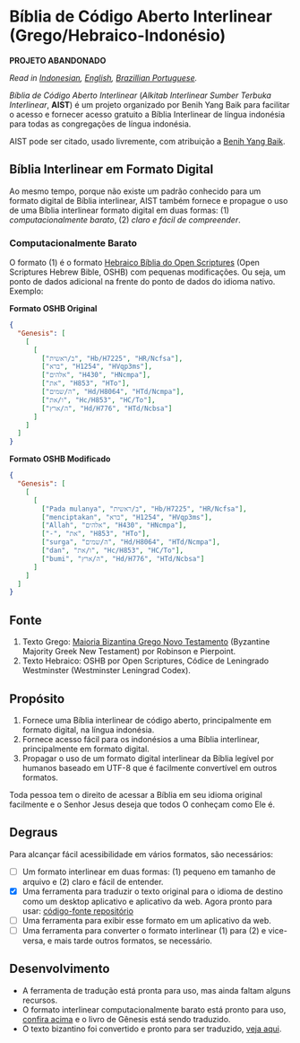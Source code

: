 # **Bíblia de Código Aberto Interlinear (Grego/Hebraico-Indonésio)**

**PROJETO ABANDONADO**

_Read in [Indonesian](https://github.com/benihyangbaik/asti#readme), [English](https://github.com/benihyangbaik/asti/blob/main/README.en.md), [Brazillian Portuguese](https://github.com/benihyangbaik/asti/blob/main/README.ptbr.md)._

_Bíblia de Código Aberto Interlinear_ (_Alkitab Interlinear Sumber Terbuka
Interlinear_, **AIST**) é um projeto organizado por Benih Yang Baik para
facilitar o acesso e fornecer acesso gratuito a Bíblia Interlinear de língua
indonésia para todas as congregações de língua indonésia.

AIST pode ser citado, usado livremente, com atribuição a [Benih Yang
Baik](https://benihyangbaik.com).

## **Bíblia Interlinear em Formato Digital**

Ao mesmo tempo, porque não existe um padrão conhecido para um formato digital de
Bíblia interlinear, AIST também fornece e propague o uso de uma Bíblia interlinear
formato digital em duas formas: (1) _computacionalmente barato_, (2) _claro e fácil de
compreender_.

### **Computacionalmente Barato**

O formato (1) é o formato [Hebraico Bíblia do Open
Scriptures](https://github.com/openscriptures/morphhb) (Open Scriptures Hebrew
Bible, OSHB) com pequenas modificações. Ou seja, um ponto de dados adicional na
frente do ponto de dados do idioma nativo. Exemplo:

**Formato OSHB Original**

```json
{
  "Genesis": [
    [
      [
        ["ב/ראשית", "Hb/H7225", "HR/Ncfsa"],
        ["ברא", "H1254", "HVqp3ms"],
        ["אלהים", "H430", "HNcmpa"],
        ["את", "H853", "HTo"],
        ["ה/שמים", "Hd/H8064", "HTd/Ncmpa"],
        ["ו/את", "Hc/H853", "HC/To"],
        ["ה/ארץ", "Hd/H776", "HTd/Ncbsa"]
      ]
    ]
  ]
}
```

**Formato OSHB Modificado**

```json
{
  "Genesis": [
    [
      [
        ["Pada mulanya", "ב/ראשית", "Hb/H7225", "HR/Ncfsa"],
        ["menciptakan", "ברא", "H1254", "HVqp3ms"],
        ["Allah", "אלהים", "H430", "HNcmpa"],
        ["-", "את", "H853", "HTo"],
        ["surga", "ה/שמים", "Hd/H8064", "HTd/Ncmpa"],
        ["dan", "ו/את", "Hc/H853", "HC/To"],
        ["bumi", "ה/ארץ", "Hd/H776", "HTd/Ncbsa"]
      ]
    ]
  ]
}
```

## **Fonte**

1. Texto Grego: [Maioria Bizantina Grego Novo
   Testamento](https://github.com/byztxt/byzantine-majority-text) (Byzantine
   Majority Greek New Testament) por Robinson e Pierpoint.
2. Texto Hebraico: OSHB por Open Scriptures, Códice de Leningrado Westminster
   (Westminster Leningrad Codex).

## **Propósito**

1. Fornece uma Bíblia interlinear de código aberto, principalmente em formato digital, na
   língua indonésia.
2. Fornece acesso fácil para os indonésios a uma Bíblia interlinear, principalmente em
   formato digital.
3. Propagar o uso de um formato digital interlinear da Bíblia legível por humanos baseado em
   UTF-8 que é facilmente convertível em outros formatos.

Toda pessoa tem o direito de acessar a Bíblia em seu idioma original facilmente
e o Senhor Jesus deseja que todos O conheçam como Ele é.

## **Degraus**

Para alcançar fácil acessibilidade em vários formatos, são necessários:

- [ ] Um formato interlinear em duas formas: (1) pequeno em tamanho de arquivo e (2) claro
      e fácil de entender.
- [x] Uma ferramenta para traduzir o texto original para o idioma de destino como um desktop
      aplicativo e aplicativo da web. Agora pronto para usar: [código-fonte
      repositório](https://github.com/aranggitoar/interlinear-bible-simple-editor)
- [ ] Uma ferramenta para exibir esse formato em um aplicativo da web.
- [ ] Uma ferramenta para converter o formato interlinear (1) para (2) e vice-versa, e mais tarde
      outros formatos, se necessário.

## **Desenvolvimento**

- A ferramenta de tradução está pronta para uso, mas ainda faltam alguns
  recursos.
- O formato interlinear computacionalmente barato está pronto para uso, [confira
  acima](https://github.com/aranggitoar/aist/blob/main/README.ptbr.md#computacionalmente-barato) e o
  livro de Gênesis está sendo traduzido.
- O texto bizantino foi convertido e pronto para ser traduzido, [veja
  aqui](https://github.com/aranggitoar/interlinear-bible-simple-editor/blob/main/data/byzmt.json).
